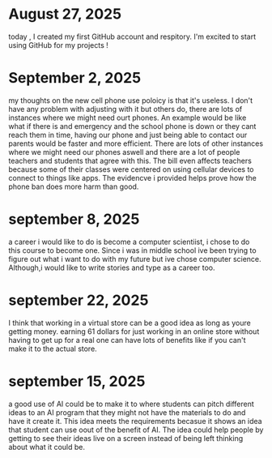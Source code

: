 # August 27, 2025
today , I created my first GitHub account and respitory. I'm excited to start using GitHub for my projects !
# September 2, 2025
my thoughts on the new cell phone use poloicy is that it's useless. I don't have any problem with adjusting with it but others do, there are lots of instances where we might need ourt phones. An example would be like what if there is and emergency and the school phone is down or they cant reach them in time, having our phone and just being able to contact our parents would be faster and more efficient. There are lots of other instances where we might need our phones aswell and there are a lot of people teachers and students that agree with this. The bill even affects teachers because some of their classes were centered on using cellular devices to connect to things like apps. The evidencve i provided helps prove how the phone ban does more harm than good. 
# september 8, 2025
a career i would like to do is become a computer scientiist, i chose to do this course to become one. Since i was in middle school ive been trying to figure out what i want to do with my future but ive chose computer science. Although,i would like to write stories and type as a career too. 
# september 22, 2025
I think that working in a virtual store can be a good idea as long as youre getting money. earning 61 dollars for just working in an online store without having to get up for a real one can have lots of benefits like if you can't make it to the actual store. 
# september 15, 2025
a good use of AI could be to make it to where students can pitch different ideas to an AI program that they might not have the materials to do and have it create it. This idea meets the requirements becasue it shows an idea that student can use oout of the benefit of AI. The idea could help people by getting to see their ideas live on a screen instead of being left thinking about what it could be. 


